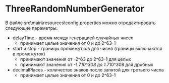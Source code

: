 # ThreeRandomNumberGenerator

В файле src\main\resources\config.properties можно отредактировать следующие параметры:
* delayTime - время между генерацией случайных чисел
  + принимает целые значения от 0 и до 2^63-1
* start и stop - границы промежутков для чисел (границы включаются в промежуток)
  + принимают значения от -2^63 до 2^63-1 для целых
  + принимают значения от -1.7*10^308 до 1.7*10^308 для дробных
* decimalPlaces - количество знаков после запятой для третьего числа
  + принимает целые значения от 0 и до 2^63-1
